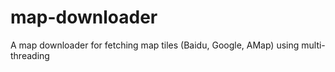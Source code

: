 # map-downloader
A map downloader for fetching map tiles (Baidu, Google, AMap) using multi-threading
